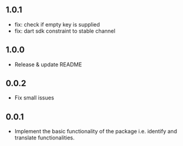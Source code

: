 ## 1.0.1

* fix: check if empty key is supplied
* fix: dart sdk constraint to stable channel

## 1.0.0

* Release & update README

## 0.0.2

* Fix small issues

## 0.0.1

* Implement the basic functionality of the package i.e. identify and translate functionalities.
